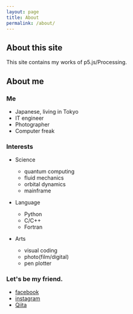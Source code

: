 ```yaml
---
layout: page
title: About
permalink: /about/
---
```

## About this site

This site contains my works of p5.js/Processing.

## About me
### Me
- Japanese, living in Tokyo
- IT engineer
- Photographer
- Computer freak

### Interests
- Science
  - quantum computing
  - fluid mechanics
  - orbital dynamics
  - mainframe


- Language
  - Python
  - C/C++
  - Fortran


- Arts
  - visual coding
  - photo(film/digital)
  - pen plotter

### Let's be my friend.
- [facebook](https://www.facebook.com/kazufumi.watanabe.167)
- [instagram](https://www.instagram.com/kazufumi_pht/)
- [Qiita](https://qiita.com/kazufumi1014)
